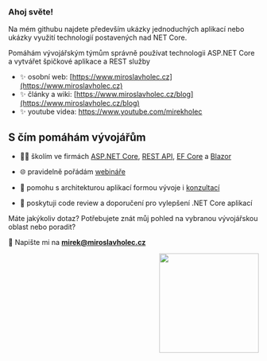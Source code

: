 ### Ahoj světe!

Na mém githubu najdete především ukázky jednoduchých aplikací nebo ukázky využití technologií postavených nad NET Core.

Pomáhám vývojářským týmům správně používat technologii ASP.NET Core a vytvářet špičkové aplikace a REST služby

- ✨ osobní web: [https://www.miroslavholec.cz](https://www.miroslavholec.cz)
- ✨ články a wiki: [https://www.miroslavholec.cz/blog](https://www.miroslavholec.cz/blog)
- ✨ youtube videa: https://www.youtube.com/mirekholec



## S čím pomáhám vývojářům

- 👨‍🎓 školím ve firmách [ASP.NET Core](https://www.miroslavholec.cz/skoleni/vyvoj-aplikaci-v-asp-net-core), [REST API](https://www.miroslavholec.cz/skoleni/asp-net-core-rest-api), [EF Core](https://www.miroslavholec.cz/skoleni/entity-framework-core) a [Blazor](https://www.miroslavholec.cz/skoleni/blazor-server-web-assembly)

- 🌐 pravidelně pořádám [webináře](https://www.miroslavholec.cz/webinare)

- 🤝 pomohu s architekturou aplikací formou vývoje i [konzultací](https://www.miroslavholec.cz/konzultace)

- 🤝 poskytuji code review a doporučení pro vylepšení .NET Core aplikací

  

Máte jakýkoliv dotaz? Potřebujete znát můj pohled na vybranou vývojářskou oblast nebo poradit?

💬 Napište mi na **mirek@miroslavholec.cz**

<img src="https://lh3.googleusercontent.com/proxy/MEClhsd-mcJP2Tq6_etU8aWqiE4hDKDCoZFpb7SyDK6UG64JzhOL06LXRNnoFpCjuwynWY3ews2skgQvEJ8R4tDyBZuCPmd37Sl2TNyN7AaPUnGTZDjO_wnRvkKJ2sGidS-vG1JGIUj8vvwAL0JKGdxQExk-jgb3Kh4KgfVT9nVcSA" width="200" style="float:right" />
